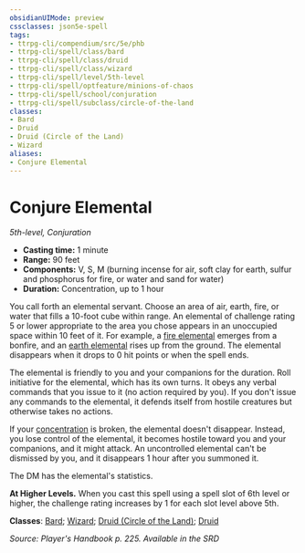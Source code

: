 ```yaml
---
obsidianUIMode: preview
cssclasses: json5e-spell
tags:
- ttrpg-cli/compendium/src/5e/phb
- ttrpg-cli/spell/class/bard
- ttrpg-cli/spell/class/druid
- ttrpg-cli/spell/class/wizard
- ttrpg-cli/spell/level/5th-level
- ttrpg-cli/spell/optfeature/minions-of-chaos
- ttrpg-cli/spell/school/conjuration
- ttrpg-cli/spell/subclass/circle-of-the-land
classes:
- Bard
- Druid
- Druid (Circle of the Land)
- Wizard
aliases:
- Conjure Elemental
---
```

# Conjure Elemental
*5th-level, Conjuration*  


- **Casting time:** 1 minute
- **Range:** 90 feet
- **Components:** V, S, M (burning incense for air, soft clay for earth, sulfur and phosphorus for fire, or water and sand for water)
- **Duration:** Concentration, up to 1 hour

You call forth an elemental servant. Choose an area of air, earth, fire, or water that fills a 10-foot cube within range. An elemental of challenge rating 5 or lower appropriate to the area you chose appears in an unoccupied space within 10 feet of it. For example, a [fire elemental](/3-Mechanics/CLI/Compendium/bestiary/elemental/fire-elemental.md) emerges from a bonfire, and an [earth elemental](/3-Mechanics/CLI/Compendium/bestiary/elemental/earth-elemental.md) rises up from the ground. The elemental disappears when it drops to 0 hit points or when the spell ends.

The elemental is friendly to you and your companions for the duration. Roll initiative for the elemental, which has its own turns. It obeys any verbal commands that you issue to it (no action required by you). If you don't issue any commands to the elemental, it defends itself from hostile creatures but otherwise takes no actions.

If your [concentration](/3-Mechanics/CLI/Rules/conditions.md#Concentration) is broken, the elemental doesn't disappear. Instead, you lose control of the elemental, it becomes hostile toward you and your companions, and it might attack. An uncontrolled elemental can't be dismissed by you, and it disappears 1 hour after you summoned it.

The DM has the elemental's statistics.

**At Higher Levels.** When you cast this spell using a spell slot of 6th level or higher, the challenge rating increases by 1 for each slot level above 5th.

**Classes**: [Bard](/3-Mechanics/CLI/Compendium/lists/list-spells-classes-bard.md); [Wizard](/3-Mechanics/CLI/Compendium/lists/list-spells-classes-wizard.md); [Druid (Circle of the Land)](/3-Mechanics/CLI/Compendium/lists/list-spells-classes-circle-of-the-land.md); [Druid](/3-Mechanics/CLI/Compendium/lists/list-spells-classes-druid.md)

*Source: Player's Handbook p. 225. Available in the <span title='Systems Reference Document (5.1)'>SRD</span>*